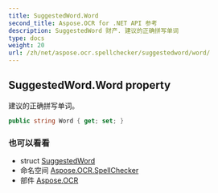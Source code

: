 ```yaml
---
title: SuggestedWord.Word
second_title: Aspose.OCR for .NET API 参考
description: SuggestedWord 财产. 建议的正确拼写单词
type: docs
weight: 20
url: /zh/net/aspose.ocr.spellchecker/suggestedword/word/
---
```

## SuggestedWord.Word property

建议的正确拼写单词。

```csharp
public string Word { get; set; }
```

### 也可以看看

* struct [SuggestedWord](../)
* 命名空间 [Aspose.OCR.SpellChecker](../../suggestedword/)
* 部件 [Aspose.OCR](../../../)


